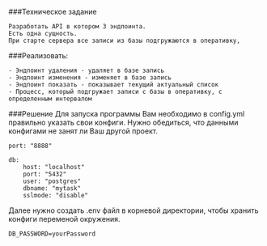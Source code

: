###Техническое задание
```shh
Разработать API в котором 3 эндпоинта.
Есть одна сущность.
При старте сервера все записи из базы подгружаются в оперативку,
```
###Реализовать: 
```shh
- Эндпоинт удаления - удаляет в базе запись
- Эндпоинт изменения - изменяет в базе запись 
- Эндпоинт показать - показывает текущий актуальный список
- Процесс, который подгружает записи с базы в оперативку, с определенным интервалом
```
###Решение
Для запуска программы Вам необходимо в config.yml правильно указать свои конфиги. Нужно обедиться, что данными конфигами не занят ли Ваш другой проект.
```
port: "8888"

db:
    host: "localhost"
    port: "5432"
    user: "postgres"
    dbname: "mytask"
    sslmode: "disable"
```

Далее нужно создать .env файл в корневой директории, чтобы хранить конфиги переменой окружения.
```
DB_PASSWORD=yourPassword
```
